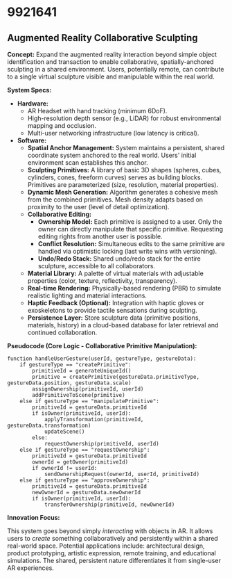 # 9921641

## Augmented Reality Collaborative Sculpting

**Concept:** Expand the augmented reality interaction beyond simple object identification and transaction to enable collaborative, spatially-anchored sculpting in a shared environment. Users, potentially remote, can contribute to a single virtual sculpture visible and manipulable within the real world.

**System Specs:**

*   **Hardware:**
    *   AR Headset with hand tracking (minimum 6DoF).
    *   High-resolution depth sensor (e.g., LiDAR) for robust environmental mapping and occlusion.
    *   Multi-user networking infrastructure (low latency is critical).
*   **Software:**
    *   **Spatial Anchor Management:** System maintains a persistent, shared coordinate system anchored to the real world. Users' initial environment scan establishes this anchor.
    *   **Sculpting Primitives:** A library of basic 3D shapes (spheres, cubes, cylinders, cones, freeform curves) serves as building blocks.  Primitives are parameterized (size, resolution, material properties).
    *   **Dynamic Mesh Generation:** Algorithm generates a cohesive mesh from the combined primitives.  Mesh density adapts based on proximity to the user (level of detail optimization).
    *   **Collaborative Editing:**
        *   **Ownership Model:** Each primitive is assigned to a user.  Only the owner can directly manipulate that specific primitive.  Requesting editing rights from another user is possible.
        *   **Conflict Resolution:**  Simultaneous edits to the same primitive are handled via optimistic locking (last write wins with versioning).
        *   **Undo/Redo Stack:** Shared undo/redo stack for the entire sculpture, accessible to all collaborators.
    *   **Material Library:** A palette of virtual materials with adjustable properties (color, texture, reflectivity, transparency).
    *   **Real-time Rendering:**  Physically-based rendering (PBR) to simulate realistic lighting and material interactions.
    *   **Haptic Feedback (Optional):** Integration with haptic gloves or exoskeletons to provide tactile sensations during sculpting.
    *    **Persistence Layer:** Store sculpture data (primitive positions, materials, history) in a cloud-based database for later retrieval and continued collaboration.

**Pseudocode (Core Logic - Collaborative Primitive Manipulation):**

```pseudocode
function handleUserGesture(userId, gestureType, gestureData):
    if gestureType == "createPrimitive":
        primitiveId = generateUniqueId()
        primitive = createPrimitive(gestureData.primitiveType, gestureData.position, gestureData.scale)
        assignOwnership(primitiveId, userId)
        addPrimitiveToScene(primitive)
    else if gestureType == "manipulatePrimitive":
        primitiveId = gestureData.primitiveId
        if isOwner(primitiveId, userId):
            applyTransformation(primitiveId, gestureData.transformation)
            updateScene()
        else:
            requestOwnership(primitiveId, userId)
    else if gestureType == "requestOwnership":
        primitiveId = gestureData.primitiveId
        ownerId = getOwner(primitiveId)
        if ownerId != userId:
            sendOwnershipRequest(ownerId, userId, primitiveId)
    else if gestureType == "approveOwnership":
        primitiveId = gestureData.primitiveId
        newOwnerId = gestureData.newOwnerId
        if isOwner(primitiveId, userId):
            transferOwnership(primitiveId, newOwnerId)
```

**Innovation Focus:**

This system goes beyond simply *interacting* with objects in AR. It allows users to *create* something collaboratively and persistently within a shared real-world space.  Potential applications include: architectural design, product prototyping, artistic expression, remote training, and educational simulations. The shared, persistent nature differentiates it from single-user AR experiences.